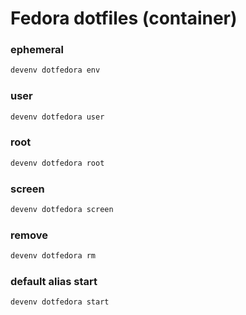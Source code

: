 # Fedora dotfiles (container)

### ephemeral
```sh evaluate
devenv dotfedora env
```

### user
```sh evaluate
devenv dotfedora user
```

### root
```sh evaluate
devenv dotfedora root
```

### screen
```sh evaluate
devenv dotfedora screen
```

### remove
```sh
devenv dotfedora rm
```

### default alias start
```sh
devenv dotfedora start
```
